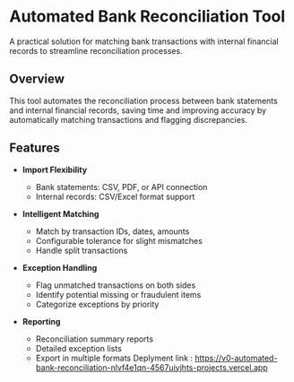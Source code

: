 # Automated Bank Reconciliation Tool

A practical solution for matching bank transactions with internal financial records to streamline reconciliation processes.

## Overview

This tool automates the reconciliation process between bank statements and internal financial records, saving time and improving accuracy by automatically matching transactions and flagging discrepancies.

## Features

- **Import Flexibility**
  - Bank statements: CSV, PDF, or API connection
  - Internal records: CSV/Excel format support

- **Intelligent Matching**
  - Match by transaction IDs, dates, amounts
  - Configurable tolerance for slight mismatches
  - Handle split transactions

- **Exception Handling**
  - Flag unmatched transactions on both sides
  - Identify potential missing or fraudulent items
  - Categorize exceptions by priority

- **Reporting**
  - Reconciliation summary reports
  - Detailed exception lists
  - Export in multiple formats
Deplyment link : https://v0-automated-bank-reconciliation-nlvf4e1qn-4567uiyjhts-projects.vercel.app

